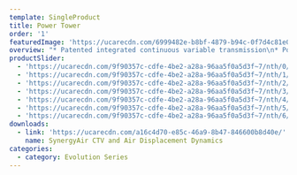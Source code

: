 ```yaml
---
template: SingleProduct
title: Power Tower
order: '1'
featuredImage: 'https://ucarecdn.com/6999482e-b8bf-4879-b94c-0f7d4c81e013/'
overview: "* Patented integrated continuous variable transmission\n* Potential power range of up to one million watts at\n* 150 step cycles per minute\n* Automatic range of movement variability up to 65cm\n\nMultiple operational modes, including, but not limited to:\n\n* Total body climbing\n* Lower body climbing/stepping (supported and unsupported)\n* Upper body ‘hang pull’ and ‘push press’\n* Upper body reciprocal and/or single arm ‘hang pull’ and ‘push press’\n* Lower body reciprocal and/or one arm supported chest press and row\n* Reciprocal calf press\n* Deadlift and pushdown\n\nDIMENSIONS\r\n\n• 2400 H x 1250 W x 900 L (mm)"
productSlider:
  - 'https://ucarecdn.com/9f90357c-cdfe-4be2-a28a-96aa5f0a5d3f~7/nth/0/'
  - 'https://ucarecdn.com/9f90357c-cdfe-4be2-a28a-96aa5f0a5d3f~7/nth/1/'
  - 'https://ucarecdn.com/9f90357c-cdfe-4be2-a28a-96aa5f0a5d3f~7/nth/2/'
  - 'https://ucarecdn.com/9f90357c-cdfe-4be2-a28a-96aa5f0a5d3f~7/nth/3/'
  - 'https://ucarecdn.com/9f90357c-cdfe-4be2-a28a-96aa5f0a5d3f~7/nth/4/'
  - 'https://ucarecdn.com/9f90357c-cdfe-4be2-a28a-96aa5f0a5d3f~7/nth/5/'
  - 'https://ucarecdn.com/9f90357c-cdfe-4be2-a28a-96aa5f0a5d3f~7/nth/6/'
downloads:
  - link: 'https://ucarecdn.com/a16c4d70-e85c-46a9-8b47-846600b8d40e/'
    name: SynergyAir CTV and Air Displacement Dynamics
categories:
  - category: Evolution Series
---
```


